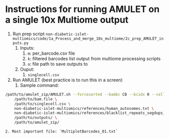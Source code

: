 # Instructions for running AMULET on a single 10x Multiome output

1. Run prep script `non-diabetic-islet-multiomics/code/1a_Process_and_merge_10x_multiome/2c_prep_AMULET_inputs.py`
    1. Inputs:
        1. `m`: per_barcode.csv file
        2. `k`: filtered barcodes list output from multiome processing scripts
        3. `o`: file path to save outputs to
    2. Ouput:
        1. `singlecell.csv`
2. Run AMULET (best practice is to run this in a screen)
    1. Sample command:
```bash
/path/to/amulet_zip/AMULET.sh --forcesorted --bambc CB --bcidx 0 --cellidx 8 --iscellidx 9 \
	/path/to/bam.file \
	/path/to/singlecell.csv \
	non-diabetic-islet-multiomics/references/human_autosomes.txt \
	non-diabetic-islet-multiomics/references/blacklist_repeats_segdups_rmsk_hg38.bed \
	/path/to/outputs/ \
	/path/to/amulet_zip/
```
    2. Most important file: `MultipletBarcodes_01.txt`